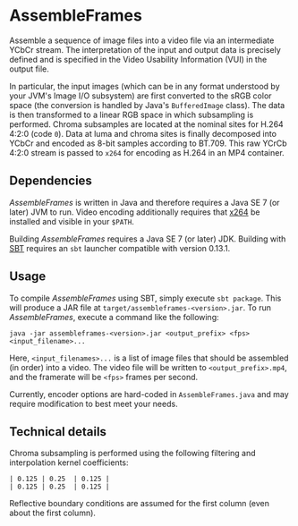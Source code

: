 AssembleFrames
==============

Assemble a sequence of image files into a video file via an intermediate YCbCr
stream.  The interpretation of the input and output data is precisely defined
and is specified in the Video Usability Information (VUI) in the output file.

In particular, the input images (which can be in any format understood by your
JVM's Image I/O subsystem) are first converted to the sRGB color space (the
conversion is handled by Java's `BufferedImage` class).  The data is then
transformed to a linear RGB space in which subsampling is performed.  Chroma
subsamples are located at the nominal sites for H.264 4:2:0 (code `0`).  Data at
luma and chroma sites is finally decomposed into YCbCr and encoded as 8-bit
samples according to BT.709.  This raw YCrCb 4:2:0 stream is passed to `x264`
for encoding as H.264 in an MP4 container.

Dependencies
------------

_AssembleFrames_ is written in Java and therefore requires a Java SE 7 (or
later) JVM to run.  Video encoding additionally requires that
[x264](http://www.videolan.org/developers/x264.html) be installed and visible
in your `$PATH`.

Building _AssembleFrames_ requires a Java SE 7 (or later) JDK.  Building with
[SBT](http://www.scala-sbt.org/) requires an `sbt` launcher compatible with
version 0.13.1.

Usage
-----

To compile _AssembleFrames_ using SBT, simply execute `sbt package`.  This will
produce a JAR file at `target/assembleframes-<version>.jar`.  To run
_AssembleFrames_, execute a command like the following:

    java -jar assembleframes-<version>.jar <output_prefix> <fps> <input_filename>...

Here, `<input_filenames>...` is a list of image files that should be assembled
(in order) into a video.  The video file will be written to
`<output_prefix>.mp4`, and the framerate will be `<fps>` frames per second.

Currently, encoder options are hard-coded in `AssembleFrames.java` and may
require modification to best meet your needs.

Technical details
-----------------

Chroma subsampling is performed using the following filtering and interpolation
kernel coefficients:

    | 0.125 | 0.25  | 0.125 |
    | 0.125 | 0.25  | 0.125 |

Reflective boundary conditions are assumed for the first column (even about the
first column).
